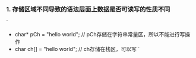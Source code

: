 ### 1. 存储区域不同导致的语法层面上数据是否可读写的性质不同
`
* char* pCh = "hello world";    //  pCh存储在字符串常量区，所以不能进行写操作
* char ch[] = "hello world";    //  ch存储在栈区，可以写
`
